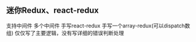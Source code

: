 <h2>迷你Redux、react-redux</h2>
支持中间件
多个中间件
手写react-redux
手写一个array-redux(可以dispatch数组)
仅仅写了主要逻辑，没有写详细的错误判断处理